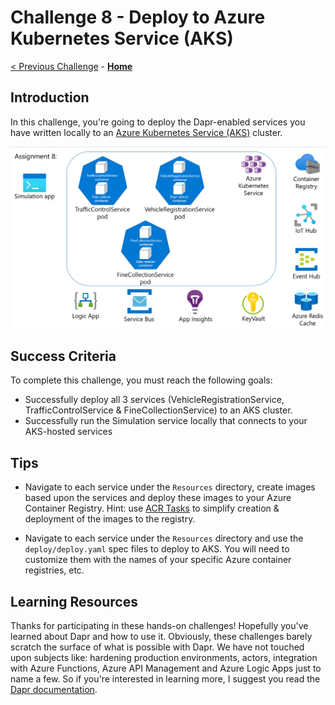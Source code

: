 # Challenge 8 - Deploy to Azure Kubernetes Service (AKS)

[< Previous Challenge](./Challenge-07.md) - **[Home](../README.md)**

## Introduction

In this challenge, you're going to deploy the Dapr-enabled services you have written locally to an [Azure Kubernetes Service (AKS)](https://docs.microsoft.com/en-us/azure/aks/) cluster.

![architecture](../images/Challenge-08/architecture.png)

## Success Criteria

To complete this challenge, you must reach the following goals:

- Successfully deploy all 3 services (VehicleRegistrationService, TrafficControlService & FineCollectionService) to an AKS cluster.
- Successfully run the Simulation service locally that connects to your AKS-hosted services

## Tips

- Navigate to each service under the `Resources` directory, create images based upon the services and deploy these images to your Azure Container Registry. Hint: use [ACR Tasks](https://docs.microsoft.com/en-us/azure/container-registry/container-registry-tasks-overview) to simplify creation & deployment of the images to the registry.

- Navigate to each service under the `Resources` directory and use the `deploy/deploy.yaml` spec files to deploy to AKS. You will need to customize them with the names of your specific Azure container registries, etc.

## Learning Resources

Thanks for participating in these hands-on challenges! Hopefully you've learned about Dapr and how to use it. Obviously, these challenges barely scratch the surface of what is possible with Dapr. We have not touched upon subjects like: hardening production environments, actors, integration with Azure Functions, Azure API Management and Azure Logic Apps just to name a few. So if you're interested in learning more, I suggest you read the [Dapr documentation](https://docs.dapr.io).
